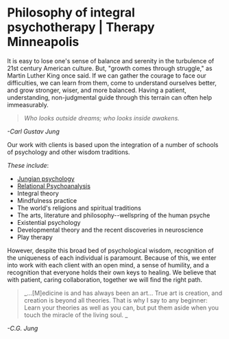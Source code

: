 # Philosophy of integral psychotherapy | Therapy Minneapolis

It is easy to lose one's sense of balance and serenity in the turbulence of 21st century American culture. But, "growth comes through struggle," as Martin Luther King once said. If we can gather the courage to face our difficulties, we can learn from them, come to understand ourselves better, and grow stronger, wiser, and more balanced. Having a patient, understanding, non-judgmental guide through this terrain can often help immeasurably.

 

> _Who looks outside dreams; who looks inside awakens._

_-Carl Gustav Jung_

Our work with clients is based upon the integration of a number of schools of psychology and other wisdom traditions.

_These include_:

  * [Jungian psychology](http://www.integral-therapy.com/jungianpsychology.html)
  * [Relational Psychoanalysis](http://www.integral-therapy.com/relationalpsychoanalysis.html)
  * Integral theory
  * Mindfulness practice
  * The world's religions and spiritual traditions
  * The arts, literature and philosophy--wellspring of the human psyche
  * Existential psychology
  * Developmental theory and the recent discoveries in neuroscience
  * Play therapy

However, despite this broad bed of psychological wisdom, recognition of the uniqueness of each individual is paramount. Because of this, we enter into work with each client with an open mind, a sense of humility, and a recognition that everyone holds their own keys to healing. We believe that with patient, caring collaboration, together we will find the right path.
 

> _...[M]edicine is and has always been an art... True art is creation, and creation is beyond all theories. That is why I say to any beginner: Learn your theories as well as you can, but put them aside when you touch the miracle of the living soul. _

_-C.G. Jung_

